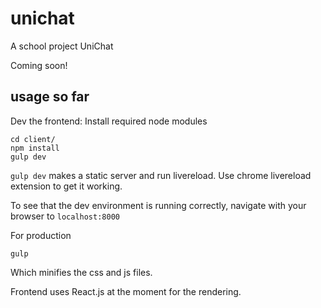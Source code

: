 unichat
=======

A school project UniChat

Coming soon!


## usage so far

Dev the frontend:
Install required node modules

```
cd client/
npm install
gulp dev
```

`gulp dev` makes a static server and run livereload. Use chrome livereload
extension to get it working.

To see that the dev environment is running correctly, navigate with your browser to `localhost:8000`

For production
```
gulp
```
Which minifies the css and js files.

Frontend uses React.js at the moment for the rendering.
